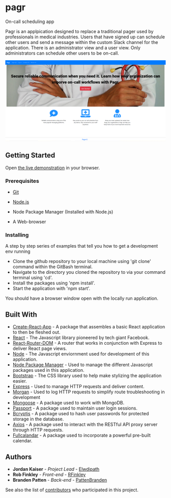 # pagr
On-call scheduling app

Pagr is an applpication designed to replace a traditional pager used by professionals in medical industries.
Users that have signed up can schedule other users and send a message within the custom Slack channel for the application.
There is an administrator view and a user view.
Only administrators can schedule other users to be on-call.

![Pagr Image](https://raw.githubusercontent.com/pattenbranden/pagr/master/Pagr.PNG)

## Getting Started

Open [the live demonstration](https://pagr.herokuapp.com) in your browser.

### Prerequisites

* [Git](https://gitforwindows.org/)

* [Node.js](Nodejs.org)

* Node Package Manager (Installed with Node.js)

* A Web-browser


### Installing

A step by step series of examples that tell you how to get a development env running

* Clone the github repository to your local machine using 'git clone' command within the GitBash terminal.
* Navigate to the directory you cloned the repository to via your command terminal using 'cd'.
* Install the packages using 'npm install'.
* Start the application with 'npm start'.

You should have a browser window open with the locally run application.

## Built With

* [Create-React-App](https://reactjs.org/docs/create-a-new-react-app.html) - A package that assembles a basic React application to then be fleshed out.
* [React](https://www.npmjs.com/package/react) - The Javascript library pioneered by tech giant Facebook.
* [React-Router-DOM](https://www.npmjs.com/package/react-router-dom) - A router that works in conjunction with Express to deliver React page views.
* [Node](Nodejs.org) - The Javascript enviornment used for development of this application.
* [Node Package Manager](https://www.npmjs.com/) - Used to manage the different Javascript packages used in this application.
* [Bootstrap](https://getbootstrap.com/) - The CSS library used to help make stylizing the application easier.
* [Express](https://www.npmjs.com/package/express) - Used to manage HTTP requests and deliver content.
* [Morgan](https://www.npmjs.com/package/morgan) - Used to log HTTP requests to simplify route troubleshooting in development
* [Mongoose](https://www.npmjs.com/package/mongoose) - A package used to work with MongoDB.
* [Passport](https://www.npmjs.com/package/passport) - A package used to maintain user login sessions.
* [Bcryptjs](https://www.npmjs.com/package/bcryptjs) - A package used to hash user passwords for protected storage in the database.
* [Axios](https://www.npmjs.com/package/axios) - A package used to interact with the RESTful API proxy server through HTTP requests.
* [Fullcalandar](https://www.npmjs.com/package/fullcalendar) - A package used to incorporate a powerful pre-built calendar.


## Authors
* **Jordan Kaiser** - *Project Lead* - [Elwdipath](https://github.com/Elwdipath)
* **Rob Finkley** - *Front-end* - [RFinkley](https://github.com/rfinkley)
* **Branden Patten** - *Back-end* - [PattenBranden](https://github.com/pattenbranden)

See also the list of [contributors](https://github.com/pattenbranden/pagr/graphs/contributors) who participated in this project.
